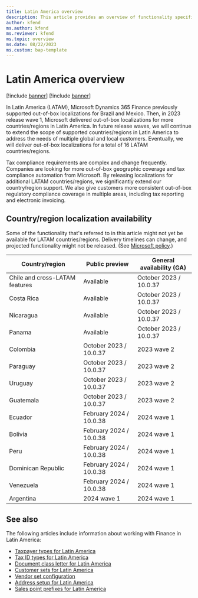 ```yaml
---
title: Latin America overview
description: This article provides an overview of functionality specific to Latin American.
author: kfend
ms.author: kfend
ms.reviewer: kfend 
ms.topic: overview
ms.date: 08/22/2023
ms.custom: bap-template 
---
```


# Latin America overview

[!include [banner](../includes/banner.md)]
[!include [banner](../includes/preview-banner.md)]

In Latin America (LATAM), Microsoft Dynamics 365 Finance previously supported out-of-box localizations for Brazil and Mexico. Then, in 2023 release wave 1, Microsoft delivered out-of-box localizations for more countries/regions in Latin America. In future release waves, we will continue to extend the scope of supported countries/regions in Latin America to address the needs of multiple global and local customers. Eventually, we will deliver out-of-box localizations for a total of 16 LATAM countries/regions.

Tax compliance requirements are complex and change frequently. Companies are looking for more out-of-box geographic coverage and tax compliance automation from Microsoft. By releasing localizations for additional LATAM countries/regions, we significantly extend our country/region support. We also give customers more consistent out-of-box regulatory compliance coverage in multiple areas, including tax reporting and electronic invoicing.

## Country/region localization availability

Some of the functionality that's referred to in this article might not yet be available for LATAM countries/regions. Delivery timelines can change, and projected functionality might not be released. (See [Microsoft policy](https://go.microsoft.com/fwlink/p/?linkid=2007332).)

| Country/region | Public preview | General availability (GA) |
|----------------|----------------|----|
| Chile and cross-LATAM features | Available | October 2023 / 10.0.37 |
| Costa Rica | Available | October 2023 / 10.0.37 |
| Nicaragua | Available | October 2023 / 10.0.37 |
| Panama | Available | October 2023 / 10.0.37 |
| Colombia | October 2023 / 10.0.37 | 2023 wave 2 |
| Paraguay | October 2023 / 10.0.37 | 2023 wave 2 |
| Uruguay | October 2023 / 10.0.37 | 2023 wave 2 |
| Guatemala | October 2023 / 10.0.37 | 2023 wave 2 |
| Ecuador | February 2024 / 10.0.38 | 2024 wave 1 |
| Bolivia | February 2024 / 10.0.38 | 2024 wave 1 |
| Peru | February 2024 / 10.0.38 | 2024 wave 1 |
| Dominican Republic | February 2024 / 10.0.38 | 2024 wave 1 |
| Venezuela | February 2024 / 10.0.38 | 2024 wave 1 |
| Argentina | 2024 wave 1 | 2024 wave 1 |

## See also

The following articles include information about working with Finance in Latin America:

- [Taxpayer types for Latin America](ltm-core-taxpayer-type.md)
- [Tax ID types for Latin America](ltm-core-tax-id-type.md)
- [Document class letter for Latin America](ltm-core-document-class-letter.md)
- [Customer sets for Latin America](ltm-core-customers-set.md)
- [Vendor set configuration](ltm-core-vendors-set.md)
- [Address setup for Latin America](ltm-core-address-setup.md)
- [Sales point prefixes for Latin America](ltm-core-sales-point-prefixes.md)
